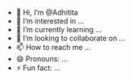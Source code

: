 - 👋 Hi, I’m @Adhitita
- 👀 I’m interested in ...
- 🌱 I’m currently learning ...
- 💞️ I’m looking to collaborate on ...
- 📫 How to reach me ...
- 😄 Pronouns: ...
- ⚡ Fun fact: ...

<!---
Adhitita/Adhitita is a ✨ special ✨ repository because its `README.md` (this file) appears on your GitHub profile.
You can click the Preview link to take a look at your changes.
--->
